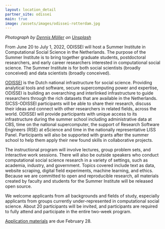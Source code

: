 ```yaml
---
layout: location_detail
partner_site: odissei
main: true
image: /assets/images/odissei-rotterdam.jpg
---
```


_Photograph by [Dennis Möller](https://unsplash.com/@ennismo?utm_source=unsplash&utm_medium=referral&utm_content=creditCopyText) on [Unsplash](https://unsplash.com/)_


From June 20 to July 1, 2022, ODISSEI will host a Summer Institute in Computational Social Science in the Netherlands. The purpose of the Summer Institute is to bring together graduate students, postdoctoral researchers, and early career researchers interested in computational social science. The Summer Institute is for both social scientists (broadly conceived) and data scientists (broadly conceived).

[ODISSEI](https://odissei-data.nl/en/) is the Dutch national infrastructure for social science. Providing analytical tools and software, secure supercomputing power and expertise, ODISSEI is building an overarching and interlinked infrastructure to guide researchers through the rich datasets that are available in the Netherlands. SICSS-ODISSEI participants will be able to share their research, discuss their ideas and connect with other researchers in related fields, across the world. ODISSEI will provide participants with unique access to its infrastructure during the summer school including administrative data at CBS, time on the national supercomputer, the support of Research Software Engineers (RSE) at eScience and time in the nationally representative LISS Panel. Participants will also be supported with grants after the summer school to help them apply their new found skills in collaborative projects.

The instructional program will involve lectures, group problem sets, and interactive work sessions. There will also be outside speakers who conduct computational social science research in a variety of settings, such as academia, industry, and government. Topics covered include text as data, website scraping, digital field experiments, machine learning, and ethics. Because we are committed to open and reproducible research, all materials created by faculty and students for the Summer Institute will be released open source.

We welcome applicants from all backgrounds and fields of study, especially applicants from groups currently under-represented in computational social science. About 20 participants will be invited, and participants are required to fully attend and participate in the entire two-week program.

[Application materials](https://compsocialscience.github.io/summer-institute/2022/odissei/apply) are due February 28.
